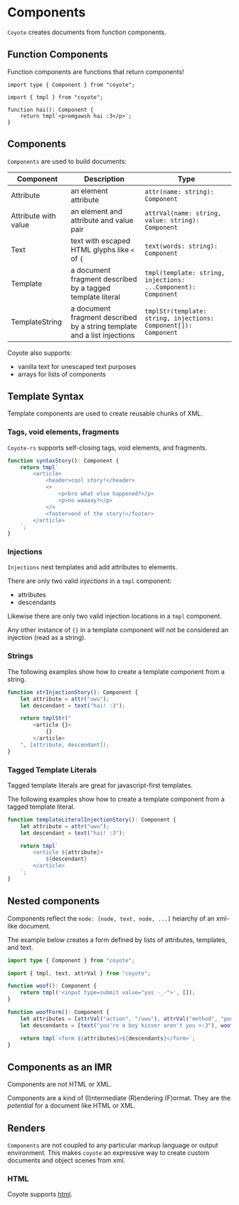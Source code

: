 # Components

`Coyote` creates documents from function components.

## Function Components

Function components are functions that return components!

```TS
import type { Component } from "coyote";

import { tmpl } from "coyote";

function hai(): Component {
    return tmpl`<p>omgawsh hai :3</p>`;
}
```

## Components

`Components` are used to build documents:

| Component            | Description                                                              | Type                                                            |
| -------------------- | ------------------------------------------------------------------------ | --------------------------------------------------------------- |
| Attribute            | an element attribute                                                     | `attr(name: string): Component`                                 |
| Attribute with value | an element and attribute and value pair                                  | `attrVal(name: string, value: string): Component`               |
| Text                 | text with escaped HTML glyphs like `<` of `{`                            | `text(words: string): Component`                                |
| Template             | a document fragment described by a tagged template literal               | `tmpl(template: string, injections: ...Component): Component`   |
| TemplateString       | a document fragment described by a string template and a list injections | `tmplStr(template: string, injections: Component[]): Component` |

Coyote also supports:

- vanilla text for unescaped text purposes
- arrays for lists of components

## Template Syntax

Template components are used to create reusable chunks of XML.

### Tags, void elements, fragments

`Coyote-rs` supports self-closing tags, void elements, and fragments.

```ts
function syntaxStory(): Component {
	return tmpl`
        <article>
            <header>cool story!</header>
            <>
                <p>bro what else happened?</p>
                <p>no waaaay?</p>
            </>
            <footer>end of the story!</footer>
        </article>
    `;
}
```

### Injections

`Injections` nest templates and add attributes to elements.

There are only two valid _injections_ in a `tmpl` component:

- attributes
- descendants

Likewise there are only two valid injection locations in a `tmpl` component.

Any other instance of `{}` in a template component will not be considered an injection (read as a string).

### Strings

The following examples show how to create a template component from a string.

```ts
function strInjectionStory(): Component {
    let attribute = attr("uwu");
    let descendant = text("hai! :3");

    return tmplStr("
        <article {}>
            {}
        </article>
    ", [attribute, descendant]);
}
```

### Tagged Template Literals

Tagged template literals are great for javascript-first templates.

The following examples show how to create a template component from a tagged template literal.

```ts
function templateLiteralInjectionStory(): Component {
	let attribute = attr("uwu");
	let descendant = text("hai! :3");

	return tmpl`
        <article ${attribute}>
            ${descendant}
        </article>
    `;
}
```

## Nested components

Components reflect the `node: [node, text, node, ...]` heiarchy of an xml-like document.

The example below creates a form defined by lists of attributes, templates, and text.

```ts
import type { Component } from "coyote";

import { tmpl, text, attrVal } from "coyote";

function woof(): Component {
	return tmpl('<input type=submit value="yus -_-">', []);
}

function woofForm(): Component {
	let attributes = [attrVal("action", "/uwu"), attrVal("method", "post")];
	let descendants = [text("you're a boy kisser aren't you >:3"), woof()];

	return tmpl`<form ${attributes}>${descendants}</form>`;
}
```

## Components as an IMR

Components are not HTML or XML.

Components are a kind of (I)ntermediate (R)endering (F)ormat. They are the _potential_ for a document like HTML or XML.

## Renders

`Components` are not coupled to any particular markup language or output environment. This makes `coyote` an expressive way to create custom documents and object scenes from xml.

### HTML

Coyote supports [html](./document_builders.md).

